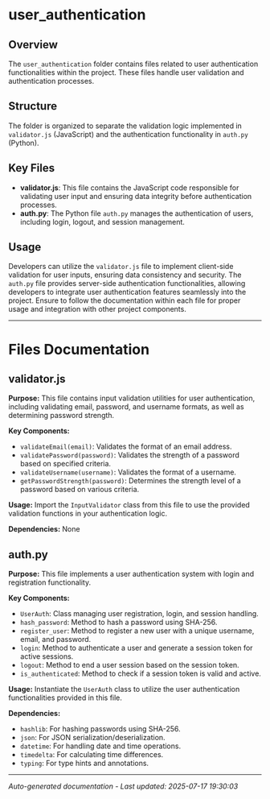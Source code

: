 # user_authentication

## Overview
The `user_authentication` folder contains files related to user authentication functionalities within the project. These files handle user validation and authentication processes.

## Structure
The folder is organized to separate the validation logic implemented in `validator.js` (JavaScript) and the authentication functionality in `auth.py` (Python).

## Key Files
- **validator.js**: This file contains the JavaScript code responsible for validating user input and ensuring data integrity before authentication processes.
- **auth.py**: The Python file `auth.py` manages the authentication of users, including login, logout, and session management.

## Usage
Developers can utilize the `validator.js` file to implement client-side validation for user inputs, ensuring data consistency and security. The `auth.py` file provides server-side authentication functionalities, allowing developers to integrate user authentication features seamlessly into the project. Ensure to follow the documentation within each file for proper usage and integration with other project components.

---

# Files Documentation

## validator.js

**Purpose:** This file contains input validation utilities for user authentication, including validating email, password, and username formats, as well as determining password strength.

**Key Components:**
- `validateEmail(email)`: Validates the format of an email address.
- `validatePassword(password)`: Validates the strength of a password based on specified criteria.
- `validateUsername(username)`: Validates the format of a username.
- `getPasswordStrength(password)`: Determines the strength level of a password based on various criteria.

**Usage:** Import the `InputValidator` class from this file to use the provided validation functions in your authentication logic.

**Dependencies:** None

## auth.py

**Purpose:** This file implements a user authentication system with login and registration functionality.

**Key Components:**
- `UserAuth`: Class managing user registration, login, and session handling.
- `hash_password`: Method to hash a password using SHA-256.
- `register_user`: Method to register a new user with a unique username, email, and password.
- `login`: Method to authenticate a user and generate a session token for active sessions.
- `logout`: Method to end a user session based on the session token.
- `is_authenticated`: Method to check if a session token is valid and active.

**Usage:** Instantiate the `UserAuth` class to utilize the user authentication functionalities provided in this file.

**Dependencies:**
- `hashlib`: For hashing passwords using SHA-256.
- `json`: For JSON serialization/deserialization.
- `datetime`: For handling date and time operations.
- `timedelta`: For calculating time differences.
- `typing`: For type hints and annotations.

---
*Auto-generated documentation - Last updated: 2025-07-17 19:30:03*
